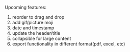 Upcoming features:
1. reorder to drag and drop
2. add gif/picture moji
3. date and timestamp
4. update the header/title
5. collapsible for large content
6. export functionality in different format(pdf, excel, etc)
